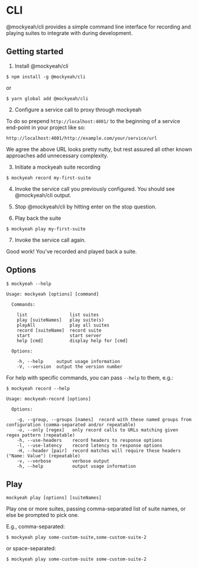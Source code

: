# CLI

@mockyeah/cli provides a simple command line interface for recording and playing suites to integrate with during development.

## Getting started

1. Install @mockyeah/cli

```shell
$ npm install -g @mockyeah/cli
```

or

```
$ yarn global add @mockyeah/cli
```

2. Configure a service call to proxy through mockyeah

To do so prepend `http://localhost:4001/` to the beginning of a service end-point in your project like so:

```
http://localhost:4001/http://example.com/your/service/url
```

We agree the above URL looks pretty nutty, but rest assured all other known approaches add unnecessary complexity.

3. Initiate a mockyeah suite recording

```shell
$ mockyeah record my-first-suite
```

4. Invoke the service call you previously configured. You should see @mockyeah/cli output.

5. Stop @mockyeah/cli by hitting enter on the stop question.

6. Play back the suite

```shell
$ mockyeah play my-first-suite
```

7. Invoke the service call again.

Good work! You've recorded and played back a suite.

## Options

```console
$ mockyeah --help

Usage: mockyeah [options] [command]

  Commands:

    list                list suites
    play [suiteNames]   play suite(s)
    playAll             play all suites
    record [suiteName]  record suite
    start               start server
    help [cmd]          display help for [cmd]

  Options:

    -h, --help     output usage information
    -V, --version  output the version number
```

For help with specific commands, you can pass `--help` to them, e.g.:

```console
$ mockyeah record --help

Usage: mockyeah-record [options]

  Options:

    -g, --group, --groups [names]  record with these named groups from configuration (comma-separated and/or repeatable)
    -o, --only [regex]   only record calls to URLs matching given regex pattern (repeatable)
    -h, --use-headers    record headers to response options
    -l, --use-latency    record latency to response options
    -H, --header [pair]  record matches will require these headers ("Name: Value") (repeatable)
    -v, --verbose        verbose output
    -h, --help           output usage information
```

## Play

`mockyeah play [options] [suiteNames]`

Play one or more suites, passing comma-separated list of suite names, or else be prompted to pick one.

E.g., comma-separated:

```console
$ mockyeah play some-custom-suite,some-custom-suite-2
```

or space-separated:

```console
$ mockyeah play some-custom-suite some-custom-suite-2
```
